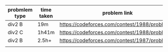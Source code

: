 
| probmlem type | time taken | problem link                                  | Help |
| ------------- | ---------- | --------------------------------------------- | ---- |
| div2 B        | 19m        | https://codeforces.com/contest/1988/problem/B | NO   |
| div2 C        | 1h41m      | https://codeforces.com/contest/1988/problem/C | NO   |
| div2 B        | 2.5h+      | https://codeforces.com/contest/1987/problem/B | YES  |
|               |            |                                               |      |
